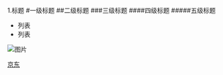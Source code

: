 1.标题
#一级标题
##二级标题
###三级标题
####四级标题
#####五级标题


+ 列表
+ 列表

![图片](pig1)

[京东](https://shuma.jd.com/?cu=true&utm_source=lenovo.ilive.cn&utm_medium=tuiguang&utm_campaign=t_330412191_&utm_term=1fc1d745eb2345289b58babac42f997c)